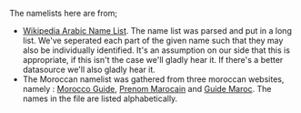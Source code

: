The namelists here are from;

- [Wikipedia Arabic Name List](https://en.wikipedia.org/wiki/List_of_Arabic_given_names).
The name list was parsed and put in a long list. We've seperated each part of the given name
such that they may also be individually identified. It's an assumption on our side that this
is appropriate, if this isn't the case we'll gladly hear it. If there's a better datasource
we'll also gladly hear it.
- The Moroccan namelist was gathered from three moroccan websites, namely : [Morocco Guide](https://www.morocco-guide.com/travel-tips/moroccan-names/), [Prenom Marocain](https://www.morocco-guide.com/travel-tips/moroccan-names/) and [Guide Maroc](http://www.guide-maroc.net/prenoms-marocains-maroc.html). The names in the file are listed alphabetically.

